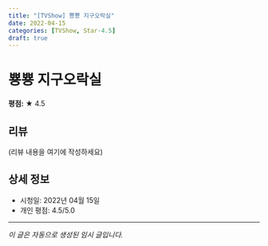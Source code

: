 ```yaml
---
title: "[TVShow] 뿅뿅 지구오락실"
date: 2022-04-15
categories: [TVShow, Star-4.5]
draft: true
---
```


# 뿅뿅 지구오락실

**평점:** ★ 4.5

## 리뷰

(리뷰 내용을 여기에 작성하세요)

## 상세 정보

- 시청일: 2022년 04월 15일
- 개인 평점: 4.5/5.0

---

*이 글은 자동으로 생성된 임시 글입니다.*
